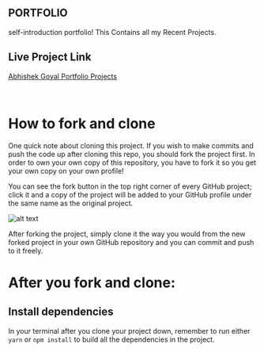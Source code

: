 ## PORTFOLIO
self-introduction portfolio! This Contains all my Recent Projects.

## Live Project Link
[Abhishek Goyal Portfolio Projects](https://abhishek-goyal-portfolio.netlify.app/)

</br>

# How to fork and clone

One quick note about cloning this project. If you wish to make commits and push the code up after cloning this repo, you should fork the project first. In order to own your own copy of this repository, you have to fork it so you get your own copy on your own profile!

You can see the fork button in the top right corner of every GitHub project; click it and a copy of the project will be added to your GitHub profile under the same name as the original project.

![alt text](https://i.ibb.co/1YN7SJ6/Screen-Shot-2019-07-01-at-2-02-40-AM.png "image to fork button")

After forking the project, simply clone it the way you would from the new forked project in your own GitHub repository and you can commit and push to it freely.


# After you fork and clone:

## Install dependencies

In your terminal after you clone your project down, remember to run either `yarn` or `npm install` to build all the dependencies in the project.
